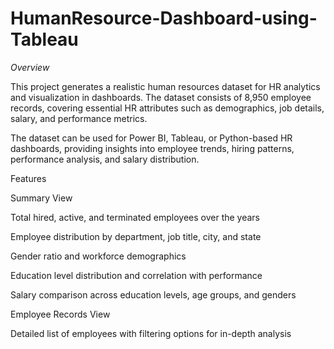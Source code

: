 # HumanResource-Dashboard-using-Tableau
*Overview*

This project generates a realistic human resources dataset for HR analytics and visualization in dashboards. The dataset consists of 8,950 employee records, covering essential HR attributes such as demographics, job details, salary, and performance metrics.

The dataset can be used for Power BI, Tableau, or Python-based HR dashboards, providing insights into employee trends, hiring patterns, performance analysis, and salary distribution.

Features

Summary View

Total hired, active, and terminated employees over the years

Employee distribution by department, job title, city, and state

Gender ratio and workforce demographics

Education level distribution and correlation with performance

Salary comparison across education levels, age groups, and genders

Employee Records View

Detailed list of employees with filtering options for in-depth analysis
